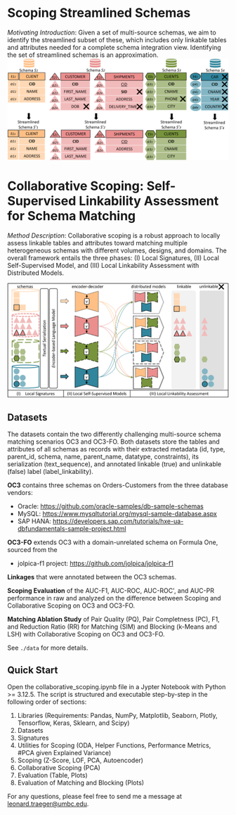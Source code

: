# Scoping Streamlined Schemas
_Motivating Introduction_: Given a set of multi-source schemas, we aim to identify the streamlined subset of these, which includes only linkable tables and attributes needed for a complete schema integration view. Identifying the set of streamlined schemas is an approximation.
![example6.png](./figures/example6.png)

# Collaborative Scoping: Self-Supervised Linkability Assessment for Schema Matching

_Method Description_: Collaborative scoping is a robust approach to locally assess linkable tables and attributes toward matching multiple heterogeneous schemas with different volumes, designs, and domains. The overall framework entails the three phases: (I) Local Signatures, (II) Local Self-Supervised Model, and (III) Local Linkability Assessment with Distributed Models. 

![overview6.png](./figures/overview6.png)

## Datasets
The datasets contain the two differently challenging multi-source schema matching scenarios OC3 and OC3-FO. Both datasets store the tables and attributes of all schemas as records with their extracted metadata (id, type, parent_id, schema, name, parent_name, datatype, constraints), its serialization (text_sequence), and annotated linkable (true) and unlinkable (false) label (label_linkability). 

**OC3** contains three schemas on Orders-Customers from the three database vendors:
- Oracle: https://github.com/oracle-samples/db-sample-schemas
- MySQL: https://www.mysqltutorial.org/mysql-sample-database.aspx
- SAP HANA: https://developers.sap.com/tutorials/hxe-ua-dbfundamentals-sample-project.html

**OC3-FO** extends OC3 with a domain-unrelated schema on Formula One, sourced from the
- jolpica-f1 project: https://github.com/jolpica/jolpica-f1

**Linkages** that were annotated between the OC3 schemas.

**Scoping Evaluation** of the AUC-F1, AUC-ROC, AUC-ROC', and AUC-PR performance in raw and analyzed on the difference between Scoping and Collaborative Scoping on OC3 and OC3-FO.

**Matching Ablation Study** of Pair Quality (PQ), Pair Completness (PC), F1, and Reduction Ratio (RR) for Matching (SIM) and Blocking (k-Means and LSH) with Collaborative Scoping on OC3 and OC3-FO.

See `./data` for more details.

## Quick Start

Open the collaborative_scoping.ipynb file in a Jypter Notebook with Python >= 3.12.5. The script is structured and executable step-by-step in the following order of sections:
1. Libraries (Requirements: Pandas, NumPy, Matplotlib, Seaborn, Plotly, Tensorflow, Keras, Sklearn, and Scipy)
2. Datasets
3. Signatures
4. Utilities for Scoping (ODA, Helper Functions, Performance Metrics, #PCA given Explained Variance)
5. Scoping (Z-Score, LOF, PCA, Autoencoder)
6. Collaborative Scoping (PCA)
7. Evaluation (Table, Plots)
8. Evaluation of Matching and Blocking (Plots)

For any questions, please feel free to send me a message at <leonard.traeger@umbc.edu>.

